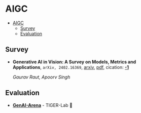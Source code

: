 # AIGC

- [AIGC](#aigc)
	- [Survey](#survey)
	- [Evaluation](#evaluation)


## Survey
- **Generative AI in Vision: A Survey on Models, Metrics and Applications**, `arXiv, 2402.16369`, [arxiv](http://arxiv.org/abs/2402.16369v1), [pdf](http://arxiv.org/pdf/2402.16369v1.pdf), cication: [**-1**](None)

	 *Gaurav Raut, Apoorv Singh*

## Evaluation
- [**GenAI-Arena**](https://huggingface.co/spaces/TIGER-Lab/GenAI-Arena) - TIGER-Lab 🤗
